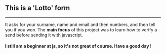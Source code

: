 ## This is a 'Lotto' form
***
It asks for your surname, name and email and then numbers, and then tell you if you won.
The **main focus** of this project was to learn how to verify a send before sending it with javascript.
#### I still am a beginner at js, so it's not great of course. Have a good day !
